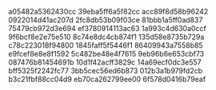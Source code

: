 a05482a5362430cc
39eba5ff6a5f82cc
acc89f8d58b96242
0922014d41ac207d
2fc8db53b09f03ce
81bbb1a5ff0ad837
75479cb972d3e694
ef3780914113ac63
1a993c4d630a0ccf
9f6bcf8e2e75e510
8c74e8dc4cb874f1
135d58e8735b729a
c78c223018f94800
1845faff5f5446f1
86409943a7558b85
e9fcef8e8e8f1592
5c482be48e4f7615
9eb96b6e653cbf73
087476b81454691b
10d1f42acff3829c
14a69ecf0dc3e557
bff5325f2242fc77
3bb5cec56ed6b873
012b3a1b979fd2cb
b3c21fbf88cc04d9
eb70ca262799ee00
6f578d0416b79eaf
